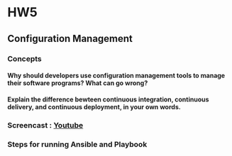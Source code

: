 # HW5
## Configuration Management   

### Concepts  
#### Why should developers use configuration management tools to manage their software programs? What can go wrong?  

#### Explain the difference bewteen continuous integration, continuous delivery, and continuous deployment, in your own words.  

### Screencast : [Youtube](www.youtube.com/placeholder)  

### Steps for running Ansible and Playbook  
